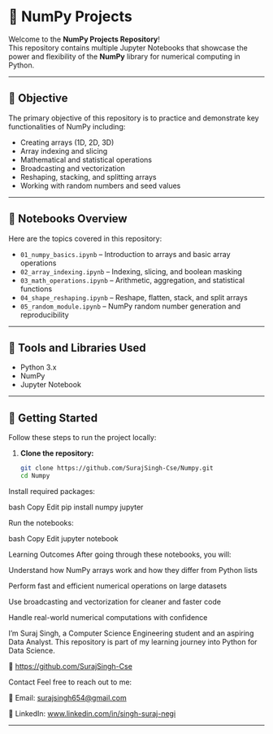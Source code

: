 # 🔢 NumPy Projects

Welcome to the **NumPy Projects Repository**!  
This repository contains multiple Jupyter Notebooks that showcase the power and flexibility of the **NumPy** library for numerical computing in Python.

---

## 📌 Objective

The primary objective of this repository is to practice and demonstrate key functionalities of NumPy including:

- Creating arrays (1D, 2D, 3D)
- Array indexing and slicing
- Mathematical and statistical operations
- Broadcasting and vectorization
- Reshaping, stacking, and splitting arrays
- Working with random numbers and seed values

---

## 📘 Notebooks Overview

Here are the topics covered in this repository:

- `01_numpy_basics.ipynb` – Introduction to arrays and basic array operations
- `02_array_indexing.ipynb` – Indexing, slicing, and boolean masking
- `03_math_operations.ipynb` – Arithmetic, aggregation, and statistical functions
- `04_shape_reshaping.ipynb` – Reshape, flatten, stack, and split arrays
- `05_random_module.ipynb` – NumPy random number generation and reproducibility

---

## 🧰 Tools and Libraries Used

- Python 3.x
- NumPy
- Jupyter Notebook

---

## 🚀 Getting Started

Follow these steps to run the project locally:

1. **Clone the repository:**
   ```bash
   git clone https://github.com/SurajSingh-Cse/Numpy.git
   cd Numpy
Install required packages:

bash
Copy
Edit
pip install numpy jupyter

Run the notebooks:

bash
Copy
Edit
jupyter notebook


Learning Outcomes
After going through these notebooks, you will:

Understand how NumPy arrays work and how they differ from Python lists

Perform fast and efficient numerical operations on large datasets

Use broadcasting and vectorization for cleaner and faster code

Handle real-world numerical computations with confidence


I’m Suraj Singh, a Computer Science Engineering student and an aspiring Data Analyst.
This repository is part of my learning journey into Python for Data Science.


🐙 https://github.com/SurajSingh-Cse

Contact
Feel free to reach out to me:

📧 Email: surajsingh654@gmail.com

💼 LinkedIn: www.linkedin.com/in/singh-suraj-negi



---




